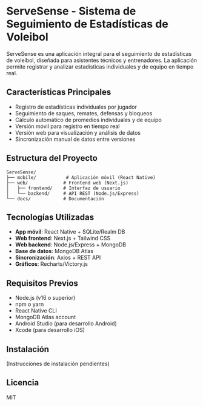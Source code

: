 # ServeSense - Sistema de Seguimiento de Estadísticas de Voleibol

ServeSense es una aplicación integral para el seguimiento de estadísticas de voleibol, diseñada para asistentes técnicos y entrenadores. La aplicación permite registrar y analizar estadísticas individuales y de equipo en tiempo real.

## Características Principales

- Registro de estadísticas individuales por jugador
- Seguimiento de saques, remates, defensas y bloqueos
- Cálculo automático de promedios individuales y de equipo
- Versión móvil para registro en tiempo real
- Versión web para visualización y análisis de datos
- Sincronización manual de datos entre versiones

## Estructura del Proyecto

```
ServeSense/
├── mobile/           # Aplicación móvil (React Native)
├── web/             # Frontend web (Next.js)
│   ├── frontend/    # Interfaz de usuario
│   └── backend/     # API REST (Node.js/Express)
└── docs/            # Documentación
```

## Tecnologías Utilizadas

- **App móvil**: React Native + SQLite/Realm DB
- **Web frontend**: Next.js + Tailwind CSS
- **Web backend**: Node.js/Express + MongoDB
- **Base de datos**: MongoDB Atlas
- **Sincronización**: Axios + REST API
- **Gráficos**: Recharts/Victory.js

## Requisitos Previos

- Node.js (v16 o superior)
- npm o yarn
- React Native CLI
- MongoDB Atlas account
- Android Studio (para desarrollo Android)
- Xcode (para desarrollo iOS)

## Instalación

(Instrucciones de instalación pendientes)

## Licencia

MIT 